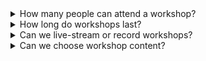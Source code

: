 <details>

  <summary>How many people can attend a workshop?</summary>

  <p>The good news is that I don’t base workshop pricing on the number of
  attendees. Making it harder for people to attend will minimise my impact,
  which defeats the whole purpose of training your team—send as many people as
  you want!</p>

  <p>That said, I would recommend trying to keep numbers under 30. Beyond that
  amount, sessions tend to turn into more monologue, lecture-style sessions that
  hinder both interactivity and productivity.</p>

</details>

<details>

  <summary>How long do workshops last?</summary>

  <p>At least one day—a half-day isn’t long enough to cover anything of real
  substance.. I recommend running a two-day workshop so that day one can be
  spent learning, and day two spent implementing. It’s hugely valuable to host
  a second hackathon-style second day so that your team can begin to put their
  newfound knowledge into practice with my guidance.</p>

  <p>Beyond that, we can design week-long bootcamps, quarterly refresher
  sessions, and more. It all depends on what you need and what will provide you
  with the most value.</p>

  <p>As always, the best option is to <a href="/contact/">contact me</a> to
  start a no obligation discussion to see what will work best for you.</p>

</details>

<details>

  <summary>Can we live-stream or record workshops?</summary>

  <p>If you have the ability to do so, then yes! Live-streaming means you can
  open the sessions up to remote members of the team.</p>

</details>

<details>

  <summary>Can we choose workshop content?</summary>

  <p>Absolutely! We’ll work together to design an itinerary that will best suit
  your team and projects. There’s no point looking at e-commerce case studies if
  you’re a publishing house! We can jump on a call ahead of our engagement to go
  over particular areas of interest and draw up a workshop that’s going to
  deliver maximum value.</p>

</details>

